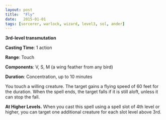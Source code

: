 ```yaml
---
layout: post
title:  "Fly"
date:   2015-01-01
tags: [sorcerer, warlock, wizard, level3, sol, ander]
---
```


**3rd-level transmutation**

**Casting Time**: 1 action

**Range**: Touch

**Components**: V, S, M (a wing feather from any bird)

**Duration**: Concentration, up to 10 minutes

You touch a willing creature. The target gains a flying speed of 60 feet for the duration. When the spell ends, the target falls if it is still aloft, unless it can stop the fall.

**At Higher Levels.** When you cast this spell using a spell slot of 4th level or higher, you can target one additional creature for each slot level above 3rd.
